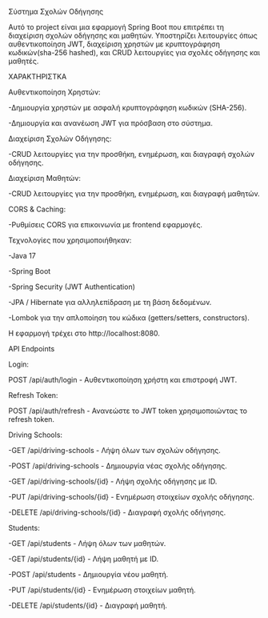 Σύστημα Σχολών Οδήγησης

Αυτό το project είναι μια εφαρμογή Spring Boot που επιτρέπει τη διαχείριση σχολών οδήγησης και μαθητών. Υποστηρίζει λειτουργίες όπως αυθεντικοποίηση JWT, διαχείριση χρηστών με κρυπτογράφηση κωδικών(sha-256 hashed), και CRUD λειτουργίες για σχολές οδήγησης και μαθητές.

ΧΑΡΑΚΤΗΡΙΣΤΚΑ

Αυθεντικοποίηση Χρηστών:

-Δημιουργία χρηστών με ασφαλή κρυπτογράφηση κωδικών (SHA-256).

-Δημιουργία και ανανέωση JWT για πρόσβαση στο σύστημα.

Διαχείριση Σχολών Οδήγησης:

-CRUD λειτουργίες για την προσθήκη, ενημέρωση, και διαγραφή σχολών οδήγησης.

Διαχείριση Μαθητών:

-CRUD λειτουργίες για την προσθήκη, ενημέρωση, και διαγραφή μαθητών.

CORS & Caching:

-Ρυθμίσεις CORS για επικοινωνία με frontend εφαρμογές.

Τεχνολογίες που χρησιμοποιήθηκαν:

-Java 17

-Spring Boot

-Spring Security (JWT Authentication)

-JPA / Hibernate για αλληλεπίδραση με τη βάση δεδομένων.

-Lombok για την απλοποίηση του κώδικα (getters/setters, constructors).

Η εφαρμογή τρέχει στο http://localhost:8080.

API Endpoints

Login:

POST /api/auth/login - Αυθεντικοποίηση χρήστη και επιστροφή JWT.

Refresh Token:

POST /api/auth/refresh - Ανανεώστε το JWT token χρησιμοποιώντας το refresh token.

Driving Schools:

-GET /api/driving-schools - Λήψη όλων των σχολών οδήγησης.

-POST /api/driving-schools - Δημιουργία νέας σχολής οδήγησης.

-GET /api/driving-schools/{id} - Λήψη σχολής οδήγησης με ID.

-PUT /api/driving-schools/{id} - Ενημέρωση στοιχείων σχολής οδήγησης.

-DELETE /api/driving-schools/{id} - Διαγραφή σχολής οδήγησης.

Students:

-GET /api/students - Λήψη όλων των μαθητών.

-GET /api/students/{id} - Λήψη μαθητή με ID.

-POST /api/students - Δημιουργία νέου μαθητή.

-PUT /api/students/{id} - Ενημέρωση στοιχείων μαθητή.

-DELETE /api/students/{id} - Διαγραφή μαθητή.



